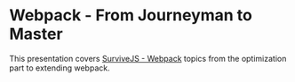 # Webpack - From Journeyman to Master

This presentation covers [SurviveJS - Webpack](https://survivejs.com/webpack) topics from the optimization part to extending webpack.
